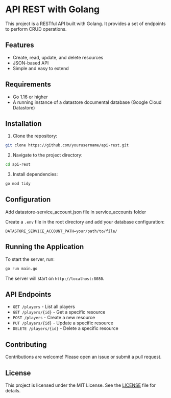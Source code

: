 # API REST with Golang

This project is a RESTful API built with Golang. It provides a set of endpoints to perform CRUD operations.

## Features

- Create, read, update, and delete resources
- JSON-based API
- Simple and easy to extend

## Requirements

- Go 1.16 or higher
- A running instance of a datastore documental database (Google Cloud Datastore)

## Installation

1. Clone the repository:
  ```sh
  git clone https://github.com/yourusername/api-rest.git
  ```
2. Navigate to the project directory:
  ```sh
  cd api-rest
  ```
3. Install dependencies:
  ```sh
  go mod tidy
  ```

## Configuration

Add datastore-service_account.json file in service_accounts folder

Create a `.env` file in the root directory and add your database configuration:
```env
DATASTORE_SERVICE_ACCOUNT_PATH=your/path/to/file/
```

## Running the Application

To start the server, run:
```sh
go run main.go
```

The server will start on `http://localhost:8080`.

## API Endpoints

- `GET /players` - List all players
- `GET /players/{id}` - Get a specific resource
- `POST /players` - Create a new resource
- `PUT /players/{id}` - Update a specific resource
- `DELETE /players/{id}` - Delete a specific resource

## Contributing

Contributions are welcome! Please open an issue or submit a pull request.

## License

This project is licensed under the MIT License. See the [LICENSE](LICENSE) file for details.